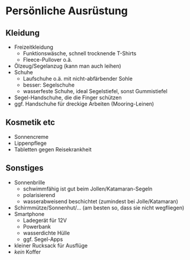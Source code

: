 Persönliche Ausrüstung
======================

Kleidung
--------

- Freizeitkleidung
  - Funktionswäsche, schnell trocknende T-Shirts
  - Fleece-Pullover o.ä.
- Ölzeug/Segelanzug (kann man auch leihen) 
- Schuhe
  - Laufschuhe o.ä. mit nicht-abfärbender Sohle
  - besser: Segelschuhe
  - wasserfeste Schuhe, ideal Segelstiefel, sonst Gummistiefel
- Segel-Handschuhe, die die Finger schützen
- ggf. Handschuhe für dreckige Arbeiten (Mooring-Leinen)


Kosmetik etc
------------

- Sonnencreme
- Lippenpflege
- Tabletten gegen Reisekrankheit


Sonstiges
---------

- Sonnenbrille
  - schwimmfähig ist gut beim Jollen/Katamaran-Segeln
  - polarisierend
  - wasserabweisend beschichtet (zumindest bei Jolle/Katamaran)
- Schirmmütze/Sonnenhut/... (am besten so, dass sie nicht wegfliegen)
- Smartphone
  - Ladegerät für 12V
  - Powerbank
  - wasserdichte Hülle
  - ggf. Segel-Apps
- kleiner Rucksack für Ausflüge
- *kein* Koffer
